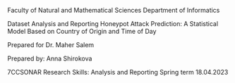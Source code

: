 Faculty of Natural and
Mathematical Sciences Department of
Informatics



Dataset Analysis and Reporting 
Honeypot Attack Prediction: A Statistical Model Based on Country of Origin and Time of Day

Prepared for
Dr. Maher Salem

Prepared by:
Anna Shirokova


7CCSONAR Research Skills:  Analysis and Reporting
Spring term
18.04.2023
